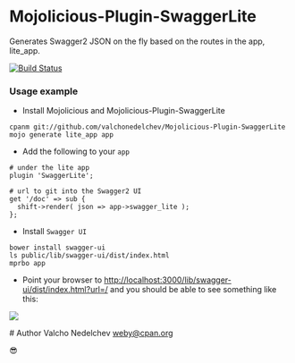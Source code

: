 # Mojolicious-Plugin-SwaggerLite
Generates Swagger2 JSON on the fly based on the routes in the app, lite_app.

[![Build Status](https://travis-ci.org/valchonedelchev/Mojolicious-Plugin-SwaggerLite.svg?branch=master)](https://travis-ci.org/valchonedelchev/Mojolicious-Plugin-SwaggerLite)

### Usage example
- Install Mojolicious and Mojolicious-Plugin-SwaggerLite

```
cpanm git://github.com/valchonedelchev/Mojolicious-Plugin-SwaggerLite
mojo generate lite_app app
```

- Add the following to your `app`

```
# under the lite app
plugin 'SwaggerLite';

# url to git into the Swagger2 UI
get '/doc' => sub {
  shift->render( json => app->swagger_lite );
};
```

- Install `Swagger UI`

```
bower install swagger-ui
ls public/lib/swagger-ui/dist/index.html
mprbo app
```

- Point your browser to [http://localhost:3000/lib/swagger-ui/dist/index.html?url=/](http://localhost:3000/lib/swagger-ui/dist/index.html?url=/) and you should be able to see something like this:

[![](https://dl.dropboxusercontent.com/u/97661837/demo.png)](https://dl.dropboxusercontent.com/u/97661837/Screen%20Shot%202016-06-17%20at%209.23.29%20PM.png)



# Author
Valcho Nedelchev <weby@cpan.org>

😎

